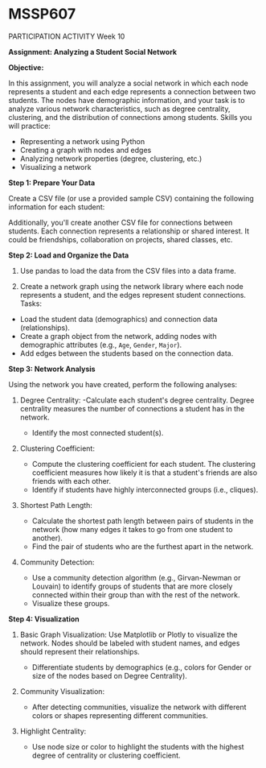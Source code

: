 # MSSP607
PARTICIPATION ACTIVITY Week 10

**Assignment: Analyzing a Student Social Network**

**Objective:**

In this assignment, you will analyze a social network in which each node represents a student and each edge represents a connection between two students. The nodes have demographic information, and your task is to analyze various network characteristics, such as degree centrality, clustering, and the distribution of connections among students.
Skills you will practice:
- Representing a network using Python
- Creating a graph with nodes and edges
- Analyzing network properties (degree, clustering, etc.)
- Visualizing a network

**Step 1: Prepare Your Data**

Create a CSV file (or use a provided sample CSV) containing the following information for each student:
 
Additionally, you'll create another CSV file for connections between students. Each connection represents a relationship or shared interest. It could be friendships, collaboration on projects, shared classes, etc.
 
**Step 2: Load and Organize the Data**

1. Use pandas to load the data from the CSV files into a data frame.

2. Create a network graph using the network library where each node represents a student, and the edges represent student connections.
Tasks:
- Load the student data (demographics) and connection data (relationships).
- Create a graph object from the network, adding nodes with demographic attributes (e.g., `Age`, `Gender`, `Major`).
- Add edges between the students based on the connection data.

**Step 3: Network Analysis**

Using the network you have created, perform the following analyses:

1. Degree Centrality: 
   -Calculate each student's degree centrality. Degree centrality measures the number of connections a student has in the network.
   - Identify the most connected student(s).

2. Clustering Coefficient:
   - Compute the clustering coefficient for each student. The clustering coefficient measures how likely it is that a student's friends are also friends with each other.
   - Identify if students have highly interconnected groups (i.e., cliques).

3. Shortest Path Length:
   - Calculate the shortest path length between pairs of students in the network (how many edges it takes to go from one student to another).
   - Find the pair of students who are the furthest apart in the network.

4. Community Detection:
   - Use a community detection algorithm (e.g., Girvan-Newman or Louvain) to identify groups of students that are more closely connected within their group than with the rest of the network.
   - Visualize these groups.

**Step 4: Visualization**

1. Basic Graph Visualization:
   Use Matplotlib or Plotly to visualize the network. Nodes should be labeled with student names, and edges should represent their relationships.
   - Differentiate students by demographics (e.g., colors for Gender or size of the nodes based on Degree Centrality).

2. Community Visualization:
   - After detecting communities, visualize the network with different colors or shapes representing different communities.

3. Highlight Centrality:
   - Use node size or color to highlight the students with the highest degree of centrality or clustering coefficient.
